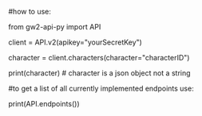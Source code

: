 #how to use:

from gw2-api-py import API

client = API.v2(apikey="yourSecretKey")

character = client.characters(character="characterID")

print(character) # character is a json object not a string

#to get a list of all currently implemented endpoints use:

print(API.endpoints())
